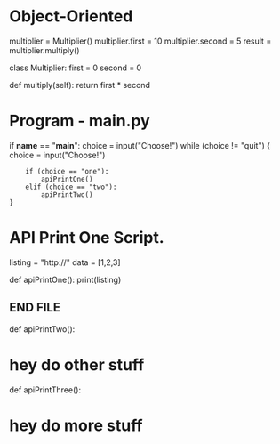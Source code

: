 
# Object-Oriented
multiplier = Multiplier()
multiplier.first = 10
multiplier.second = 5
result = multiplier.multiply()

class Multiplier:
  first = 0
  second = 0
  
  def multiply(self):
    return first * second
  
# Program - main.py
if __name__ == "__main__":
	choice = input("Choose!")
	while (choice != "quit")
  	{
    	choice = input("Choose!")  
      
      	if (choice == "one"):
      		apiPrintOne()
      	elif (choice == "two"):
      		apiPrintTwo()
    }       

# API Print One Script.
listing = "http://"
data = [1,2,3]

def apiPrintOne():
  print(listing)  
## END FILE
  
def apiPrintTwo():
  # hey do other stuff
  
def apiPrintThree():
  # hey do more stuff